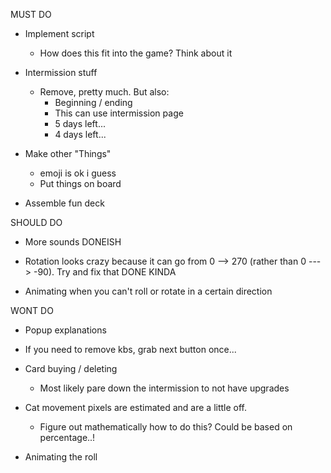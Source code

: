 MUST DO


+ Implement script
  + How does this fit into the game? Think about it

+ Intermission stuff
  + Remove, pretty much. But also:
    + Beginning / ending
    + This can use intermission page 
    + 5 days left...
    + 4 days left... 

+ Make other "Things"
  + emoji is ok i guess
  + Put things on board


+ Assemble fun deck

SHOULD DO



+ More sounds DONEISH

+ Rotation looks crazy because it can go from 0 --> 270 (rather than 0 ---> -90). Try and fix that DONE KINDA

+ Animating when you can't roll or rotate in a certain direction



WONT DO
+ Popup explanations 

+ If you need to remove kbs, grab next button once... 

+ Card buying / deleting 
  + Most likely pare down the intermission to not have upgrades

+ Cat movement pixels are estimated and are a little off.
  + Figure out mathematically how to do this? Could be based on percentage..!

+ Animating the roll
